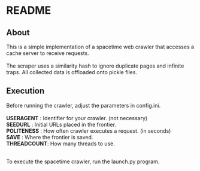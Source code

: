 # README


## About

This is a simple implementation of a spacetime web crawler
that accesses a cache server to receive requests.
<br><br>
The scraper uses a similarity hash to ignore duplicate pages 
and infinite traps. All collected data is offloaded onto 
pickle files.

## Execution

Before running the crawler, adjust the parameters in config.ini. <br><br>
**USERAGENT**  : Identifier for your crawler. (not necessary) <br>
**SEEDURL**    : Initial URLs placed in the frontier. <br>
**POLITENESS** : How often crawler executes a request. (in seconds) <br>
**SAVE**       : Where the frontier is saved. <br>
**THREADCOUNT**: How many threads to use.
<br><br>

To execute the spacetime crawler, run the launch.py program.
